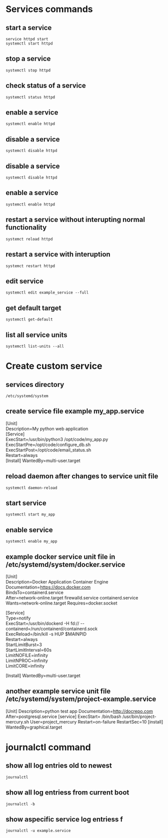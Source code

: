 # Services commands
## start a service
`service httpd start`  
`systemctl start httpd`
## stop a service
`systemctl stop httpd`
## check status of a service
`systemctl status httpd` 
## enable a service  
`systemctl enable httpd`
## disable a service  
`systemctl disable httpd`
## disable a service
`systemctl disable httpd`
## enable a service
`systemctl enable httpd`
## restart a service without interupting normal functionality
`systemct reload httpd`
## restart a service with interuption
`systemct restart httpd`
## edit service
`systemctl edit example_service --full`
## get default target
`systemctl get-default`
## list all service units
`systemctl list-units --all`
# Create custom service
## services directory
`/etc/systemd/system`
## create service file example my_app.service
[Unit]  
Description=My python web application  
[Service]  
ExecStart=/usr/bin/python3 /opt/code/my_app.py  
ExecStartPre=/opt/code/configure_db.sh  
ExecStartPost=/opt/code/email_status.sh  
Restart=always  
[Install] WantedBy=multi-user.target
## reload daemon after changes to service unit file
`systemctl daemon-reload`
## start service
`systemctl start my_app`
## enable service
`systemctl enable my_app`
## example docker service unit file in /etc/systemd/system/docker.service
[Unit]  
Description=Docker Application Container Engine Documentation=https://docs.docker.com  
BindsTo=containerd.service  
After=network-online.target firewalld.service containerd.service Wants=network-online.target
Requires=docker.socket  

[Service]  
Type=notify  
ExecStart=/usr/bin/dockerd -H fd:// --containerd=/run/containerd/containerd.sock   
ExecReload=/bin/kill -s HUP $MAINPID  
Restart=always  
StartLimitBurst=3  
StartLimitInterval=60s  
LimitNOFILE=infinity  
LimitNPROC=infinity  
LimitCORE=infinity    

[Install] WantedBy=multi-user.target

## another example service unit file /etc/systemd/system/project-example.service
[Unit] 
Description=python test app
Documentation=http://docrepo.com
After=postgresql.service
[service]
ExecStart= /bin/bash /usr/bin/project-mercury.sh
User=project_mercury
Restart=on-failure
RestartSec=10
[install]
WantedBy=graphical.target

# journalctl command
## show all log entries old to newest
`journalctl`
## show all log entriess from current boot
`journalctl -b`
## show aspecific service log entriess f
`journalctl -u example.service`
 
 